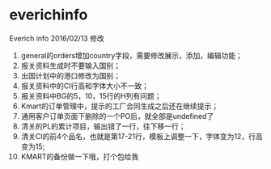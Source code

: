# everichinfo
Everich info
2016/02/13 修改
1. general的orders增加country字段，需要修改展示，添加，编辑功能；  
2. 报关资料生成时不要输入国别；  
3. 出国计划中的港口修改为国别；  
4. 报关资料中的CI行高和字体大小不一致；  
5. 报关资料中BG的5，10，15行的H列有问题；  
6. Kmart的订单管理中，提示的工厂合同生成之后还在继续提示；  
7. 通用客户订单页面下删除的一个PO后，就全部是undefined了  
8. 清关的PL的累计项目，输出错了一行，往下移一行；  
9. 清关CI的前4个品名，也就是第17-21行，模板上调整一下，字体变为12，行高变为15;  
10. KMART的备份做一下哦，打个包给我  
